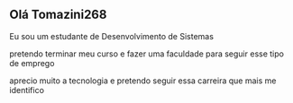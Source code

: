 ## Olá Tomazini268

Eu sou um estudante de Desenvolvimento de Sistemas

pretendo terminar meu curso e fazer uma faculdade para seguir esse tipo de emprego

aprecio muito a tecnologia e pretendo seguir essa carreira que mais me identifico
